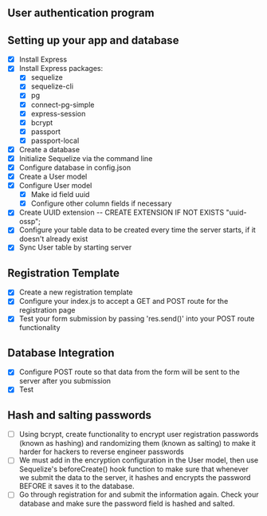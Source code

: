 ## User authentication program

## Setting up your app and database
* [x] Install Express
* [x] Install Express packages:
    * [x] sequelize
    * [x] sequelize-cli
    * [x] pg
    * [x] connect-pg-simple
    * [x] express-session
    * [x] bcrypt
    * [x] passport
    * [x] passport-local
* [x] Create a database
* [x] Initialize Sequelize via the command line
* [x] Configure database in config.json
* [x] Create a User model
* [x] Configure User model
    * [x] Make id field uuid
    * [x] Configure other column fields if necessary
* [x] Create UUID extension -- CREATE EXTENSION IF NOT EXISTS "uuid-ossp";
* [x] Configure your table data to be created every time the server starts, if it doesn't already exist
* [x] Sync User table by starting server

## Registration Template
* [x] Create a new registration template
* [x] Configure your index.js to accept a GET and POST route for the registration page
* [x] Test your form submission by passing 'res.send()' into your POST route functionality

## Database Integration
* [x] Configure POST route so that data from the form will be sent to the server after you submission
* [x] Test

## Hash and salting passwords
* [ ] Using bcrypt, create functionality to encrypt user registration passwords (known as hashing) and randomizing them (known as salting) to make it harder for hackers to reverse engineer passwords
* [ ] We must add in the encryption configuration in the User model, then use Sequelize's beforeCreate() hook function to make sure that whenever we submit the data to the server, it hashes and encrypts the password BEFORE it saves it to the database.
* [ ] Go through registration for and submit the information again. Check your database and make sure the password field is hashed and salted.
